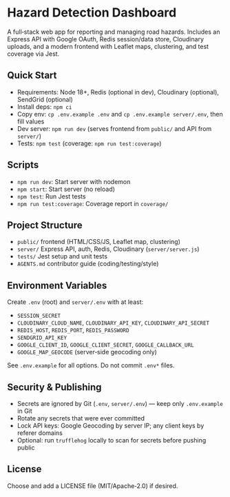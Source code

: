 # Hazard Detection Dashboard

A full‑stack web app for reporting and managing road hazards. Includes an Express API with Google OAuth, Redis session/data store, Cloudinary uploads, and a modern frontend with Leaflet maps, clustering, and test coverage via Jest.

## Quick Start

- Requirements: Node 18+, Redis (optional in dev), Cloudinary (optional), SendGrid (optional)
- Install deps: `npm ci`
- Copy env: `cp .env.example .env` and `cp .env.example server/.env`, then fill values
- Dev server: `npm run dev` (serves frontend from `public/` and API from `server/`)
- Tests: `npm test` (coverage: `npm run test:coverage`)

## Scripts

- `npm run dev`: Start server with nodemon
- `npm start`: Start server (no reload)
- `npm test`: Run Jest tests
- `npm run test:coverage`: Coverage report in `coverage/`

## Project Structure

- `public/` frontend (HTML/CSS/JS, Leaflet map, clustering)
- `server/` Express API, auth, Redis, Cloudinary (`server/server.js`)
- `tests/` Jest setup and unit tests
- `AGENTS.md` contributor guide (coding/testing/style)

## Environment Variables

Create `.env` (root) and `server/.env` with at least:

- `SESSION_SECRET`
- `CLOUDINARY_CLOUD_NAME`, `CLOUDINARY_API_KEY`, `CLOUDINARY_API_SECRET`
- `REDIS_HOST`, `REDIS_PORT`, `REDIS_PASSWORD`
- `SENDGRID_API_KEY`
- `GOOGLE_CLIENT_ID`, `GOOGLE_CLIENT_SECRET`, `GOOGLE_CALLBACK_URL`
- `GOOGLE_MAP_GEOCODE` (server‑side geocoding only)

See `.env.example` for all options. Do not commit `.env*` files.

## Security & Publishing

- Secrets are ignored by Git (`.env`, `server/.env`) — keep only `.env.example` in Git
- Rotate any secrets that were ever committed
- Lock API keys: Google Geocoding by server IP; any client keys by referer domains
- Optional: run `trufflehog` locally to scan for secrets before pushing public

## License

Choose and add a LICENSE file (MIT/Apache‑2.0) if desired.
